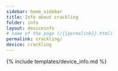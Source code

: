 ```yaml
---
sidebar: home_sidebar
title: Info about crackling
folder: info
layout: deviceinfo
# name of the page (/{{permalink}}.html)
permalink: crackling/
device: crackling
---
```

{% include templates/device_info.md %}

